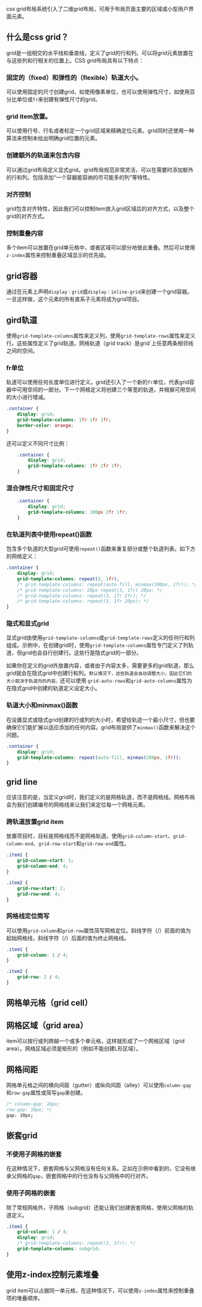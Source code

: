 css grid布局系统引入了二维grid布局，可用于布局页面主要的区域或小型用户界面元素。

## 什么是css grid？
grid是一组相交的水平线和垂直线，定义了grid的行和列。可以将grid元素放置在与这些列和行相关的位置上。CSS grid布局具有以下特点：

### 固定的（fixed）和弹性的（flexible）轨道大小。
可以使用固定的尺寸创建grid，如使用像素单位，也可以使用弹性尺寸，如使用百分比单位或`fr`来创建有弹性尺寸的grid。

### grid item放置。
可以使用行号、行名或者标定一个grid区域来精确定位元素。grid同时还使用一种算法来控制未给出明确grid位置的元素。

### 创建额外的轨道来包含内容
可以通过grid布局定义显式grid。grid布局规范非常灵活，可以在需要时添加额外的行和列。包括添加“一个容器能容纳的尽可能多的列”等特性。

### 对齐控制
grid包含对齐特性，因此我们可以控制item放入grid区域后的对齐方式，以及整个grid的对齐方式。

### 控制重叠内容
多个item可以放置在grid单元格中，或者区域可以部分地彼此重叠。然后可以使用`z-index`属性来控制重叠区域显示的优先级。

## grid容器
通过在元素上声明`display：grid`或`display：inline-grid`来创建一个grid容器。一旦这样做，这个元素的所有直系子元素将成为grid项目。

## gird轨道
使用`grid-template-columns`属性来定义列，使用`grid-template-rows`属性来定义行。这些属性定义了grid轨道。网格轨道（grid track）是grid`上任意两条相邻线之间的空间。

### fr单位
轨道可以使用任何长度单位进行定义。grid还引入了一个新的`fr`单位，代表grid容器中可用空间的一部分。下一个网格定义将创建三个等宽的轨道，并根据可用空间的大小进行增减。

```css
.container {
    display: grid;
    grid-template-columns: 1fr 1fr 1fr;
    border-color: orange;
}
```

还可以定义不同尺寸比例：
```css
    .container {
        display: grid;
        grid-template-columns: 1fr 2fr 1fr;
    }
```

### 混合弹性尺寸和固定尺寸
```css
    .container {
        display: grid;
        grid-template-columns: 100px 2fr 1fr;
    }
```

### 在轨道列表中使用repeat()函数
包含多个轨道的大型grid可使用`repeat()`函数来重复部分或整个轨道列表。如下方的网格定义：

```css
.container {
    display: grid;
    grid-template-columns: repeat(3, 1fr);
    /* grid-template-columns: repeat(auto-fill, minmax(200px, 1fr)); */
    /* grid-template-columns: 20px repeat(3, 1fr) 20px; */
    /* grid-template-columns: repeat(3, 1fr 2fr); */
    /* grid-template-columns: repeat(3, 1fr 20px); */
}
```

### 隐式和显式grid
显式grid由使用`grid-template-columns`或`grid-template-rows`定义的任何行和列组成。示例中，在创建grid时，使用`grid-template-columns`属性专门定义了列轨道，但grid也会自行创建行。这些行是隐式grid的一部分。

如果你在定义的grid外放置内容，或者由于内容太多，需要更多的grid轨道，那么grid就会在隐式grid中创建行和列。`默认情况下，这些轨道会自动调整大小，因此它们的大小取决于轨道内的内容。`还可以使用 `grid-auto-rows`和`grid-auto-columns`属性为在隐式grid中创建的轨道定义设定大小。

### 轨道大小和minmax()函数
在设置显式或隐式grid创建的行或列的大小时，希望给轨迹一个最小尺寸，但也要确保它们能扩展以适应添加的任何内容。grid布局提供了`minmax()`函数来解决这个问题。

```css
.container {
    display: grid;
    grid-template-columns: repeat(auto-fill, minmax(200px, 1fr));
}
```

## grid line
应该注意的是，当定义grid时，我们定义的是网格轨道，而不是网格线。网格布局会为我们创建编号的网格线来让我们来定位每一个网格元素。

### 跨轨道放置grid item
放置项目时，目标是网格线而不是网格轨道。使用`grid-column-start`、`grid-column-end`、`grid-row-start`和`grid-row-end`属性。

```css
.item1 {
    grid-column-start: 1;
    grid-column-end: 4;
}

.item2 {
    grid-row-start: 2;
    grid-row-end: 4;
}
```

### 网格线定位简写
可以使用`grid-column`和`grid-row`属性简写网格定位。斜线字符（/）前面的值为起始网格线，斜线字符（/）后面的值为终止网格线。

```css
.item1 {
    grid-column: 1 / 4; 
}

.item2 {
    grid-row: 2 / 4;
}
```

## 网格单元格（grid cell）

## 网格区域（grid area）
item可以按行或列跨越一个或多个单元格，这样就形成了一个网格区域（grid area）。网格区域必须是矩形的（例如不能创建L形区域）。

## 网格间距
网格单元格之间的横向间距（gutter）或纵向间距（alley）可以使用`column-gap`和`row-gap`属性或简写`gap`来创建。

```css
/* column-gap: 10px;
row-gap: 10px; */
gap: 10px;
```

## 嵌套grid
### 不使用子网格的嵌套
在这种情况下，嵌套网格与父网格没有任何关系。正如在示例中看到的，它没有继承父网格的`gap`，嵌套网格中的行也没有与父网格中的行对齐。

### 使用子网格的嵌套
除了常规网格外，子网格（subgrid）还能让我们创建嵌套网格，使用父网格的轨道定义。

```css
.item1 {
    grid-column: 1 / 4;
    display: grid;
    /* grid-template-columns: repeat(3, 1fr); */
    grid-template-columns: subgrid;
}
```

## 使用z-index控制元素堆叠
grid item可以占据同一单元格，在这种情况下，可以使用`z-index`属性来控制重叠项的堆叠顺序。